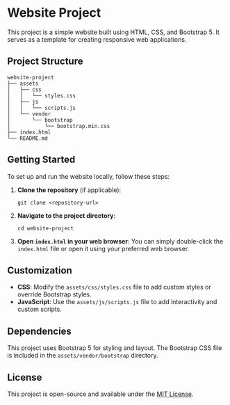 # Website Project

This project is a simple website built using HTML, CSS, and Bootstrap 5. It serves as a template for creating responsive web applications.

## Project Structure

```
website-project
├── assets
│   ├── css
│   │   └── styles.css
│   ├── js
│   │   └── scripts.js
│   └── vendor
│       └── bootstrap
│           └── bootstrap.min.css
├── index.html
└── README.md
```

## Getting Started

To set up and run the website locally, follow these steps:

1. **Clone the repository** (if applicable):
   ```
   git clone <repository-url>
   ```

2. **Navigate to the project directory**:
   ```
   cd website-project
   ```

3. **Open `index.html` in your web browser**:
   You can simply double-click the `index.html` file or open it using your preferred web browser.

## Customization

- **CSS**: Modify the `assets/css/styles.css` file to add custom styles or override Bootstrap styles.
- **JavaScript**: Use the `assets/js/scripts.js` file to add interactivity and custom scripts.

## Dependencies

This project uses Bootstrap 5 for styling and layout. The Bootstrap CSS file is included in the `assets/vendor/bootstrap` directory.

## License

This project is open-source and available under the [MIT License](LICENSE).